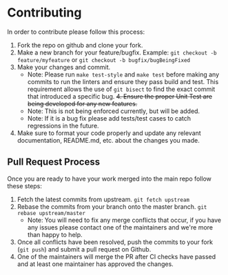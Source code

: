 # Contributing

In order to contribute please follow this process:

1. Fork the repo on github and clone your fork.
2. Make a new branch for your feature/bugfix. Example: `git checkout -b feature/myfeature` or `git checkout -b bugfix/bugBeingFixed`
3. Make your changes and commit.
   - Note: Please run `make test-style` and `make test` before making any commits to run the linters and ensure they pass build and test. This requirement allows the use of `git bisect` to find the exact commit that introduced a specific bug.
~~4. Ensure the proper Unit Test are being developed for any new features.~~
   - Note: This is not being enforced currently, but will be added.
   - Note: If it is a bug fix please add tests/test cases to catch regressions in the future.
4. Make sure to format your code properly and update any relevant documentation, README.md, etc. about the changes you made.
   

## Pull Request Process
Once you are ready to have your work merged into the main repo follow these steps:

1. Fetch the latest commits from upstream. `git fetch upstream`
2. Rebase the commits from your branch onto the master branch. `git rebase upstream/master`
   - Note: You will need to fix any merge conflicts that occur, if you have any issues please contact one of the maintainers and we're more than happy to help.
3. Once all conflicts have been resolved, push the commits to your fork (`git push`) and submit a pull request on Github.
4. One of the maintainers will merge the PR after CI checks have passed and at least one maintainer has approved the changes.